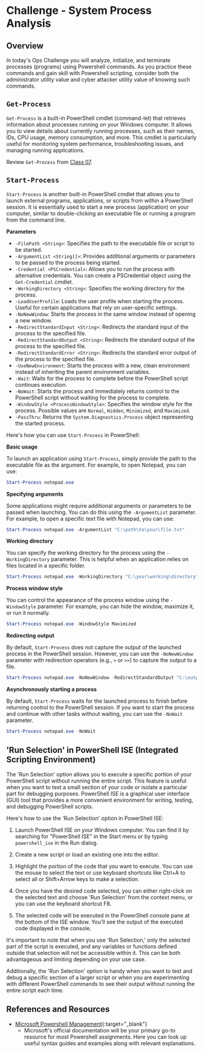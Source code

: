 # Challenge - System Process Analysis

## Overview

In today's Ops Challenge you will analyze, initialize, and terminate processes (programs) using Powershell commands. As you practice these commands and gain skill with Powershell scripting, consider both the administrator utility value and cyber attacker utility value of knowing such commands.

## `Get-Process`

`Get-Process` is a built-in PowerShell cmdlet (command-let) that retrieves information about processes running on your Windows computer. It allows you to view details about currently running processes, such as their names, IDs, CPU usage, memory consumption, and more. This cmdlet is particularly useful for monitoring system performance, troubleshooting issues, and managing running applications.

Review `Get-Process` from [Class 07](../../class-07/README.md).

## `Start-Process`

`Start-Process` is another built-in PowerShell cmdlet that allows you to launch external programs, applications, or scripts from within a PowerShell session. It is essentially used to start a new process (application) on your computer, similar to double-clicking an executable file or running a program from the command line.

**Parameters**

- `-FilePath <String>`: Specifies the path to the executable file or script to be started.
- `-ArgumentList <String[]>`: Provides additional arguments or parameters to be passed to the process being started.
- `-Credential <PSCredential>`: Allows you to run the process with alternative credentials. You can create a PSCredential object using the `Get-Credential` cmdlet.
- `-WorkingDirectory <String>`: Specifies the working directory for the process.
- `-LoadUserProfile`: Loads the user profile when starting the process. Useful for certain applications that rely on user-specific settings.
- `-NoNewWindow`: Starts the process in the same window instead of opening a new window.
- `-RedirectStandardInput <String>`: Redirects the standard input of the process to the specified file.
- `-RedirectStandardOutput <String>`: Redirects the standard output of the process to the specified file.
- `-RedirectStandardError <String>`: Redirects the standard error output of the process to the specified file.
- `-UseNewEnvironment`: Starts the process with a new, clean environment instead of inheriting the parent environment variables.
- `-Wait`: Waits for the process to complete before the PowerShell script continues execution.
- `-NoWait`: Starts the process and immediately returns control to the PowerShell script without waiting for the process to complete.
- `-WindowStyle <ProcessWindowStyle>`: Specifies the window style for the process. Possible values are `Normal`, `Hidden`, `Minimized`, and `Maximized`.
- `-PassThru`: Returns the `System.Diagnostics.Process` object representing the started process.

Here's how you can use `Start-Process` in PowerShell:

**Basic usage**

To launch an application using `Start-Process`, simply provide the path to the executable file as the argument. For example, to open Notepad, you can use:

```powershell
Start-Process notepad.exe
```

**Specifying arguments**

Some applications might require additional arguments or parameters to be passed when launching. You can do this using the `-ArgumentList` parameter. For example, to open a specific text file with Notepad, you can use:

```powershell
Start-Process notepad.exe -ArgumentList "C:\path\to\your\file.txt"
```

**Working directory**

You can specify the working directory for the process using the `-WorkingDirectory` parameter. This is helpful when an application relies on files located in a specific folder.

```powershell
Start-Process notepad.exe -WorkingDirectory "C:\your\working\directory"
```

**Process window style**

You can control the appearance of the process window using the `-WindowStyle` parameter. For example, you can hide the window, maximize it, or run it normally.

```powershell
Start-Process notepad.exe -WindowStyle Maximized
```

**Redirecting output**

By default, `Start-Process` does not capture the output of the launched process in the PowerShell session. However, you can use the `-NoNewWindow` parameter with redirection operators (e.g., `>` or `>>`) to capture the output to a file.

```powershell
Start-Process notepad.exe -NoNewWindow -RedirectStandardOutput "C:\output.txt"
```

**Asynchronously starting a process**

By default, `Start-Process` waits for the launched process to finish before returning control to the PowerShell session. If you want to start the process and continue with other tasks without waiting, you can use the `-NoWait` parameter.

```powershell
Start-Process notepad.exe -NoWait
```

## 'Run Selection' in PowerShell ISE (Integrated Scripting Environment)

The 'Run Selection' option allows you to execute a specific portion of your PowerShell script without running the entire script. This feature is useful when you want to test a small section of your code or isolate a particular part for debugging purposes. PowerShell ISE is a graphical user interface (GUI) tool that provides a more convenient environment for writing, testing, and debugging PowerShell scripts.

Here's how to use the 'Run Selection' option in PowerShell ISE:

1. Launch PowerShell ISE on your Windows computer. You can find it by searching for "PowerShell ISE" in the Start menu or by typing `powershell_ise` in the Run dialog.

2. Create a new script or load an existing one into the editor.

3. Highlight the portion of the code that you want to execute. You can use the mouse to select the text or use keyboard shortcuts like Ctrl+A to select all or Shift+Arrow keys to make a selection.

4. Once you have the desired code selected, you can either right-click on the selected text and choose 'Run Selection' from the context menu, or you can use the keyboard shortcut F8.

5. The selected code will be executed in the PowerShell console pane at the bottom of the ISE window. You'll see the output of the executed code displayed in the console.

It's important to note that when you use 'Run Selection,' only the selected part of the script is executed, and any variables or functions defined outside that selection will not be accessible within it. This can be both advantageous and limiting depending on your use case.

Additionally, the 'Run Selection' option is handy when you want to test and debug a specific section of a larger script or when you are experimenting with different PowerShell commands to see their output without running the entire script each time.

## References and Resources

- [Microsoft Powershell Management](https://docs.microsoft.com/en-us/powershell/module/microsoft.powershell.management/?view=powershell-5.1){:target="_blank"}
   - Microsoft's official documentation will be your primary go-to resource for most Powershell assignments. Here you can look up useful syntax guides and examples along with relevant explanations.

